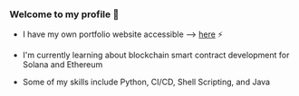 ### Welcome to my profile 👋
- I have my own portfolio website accessible --> [here](https://anderdc.duckdns.org) ⚡

- I'm currently learning about blockchain smart contract development for Solana and Ethereum

- Some of my skills include Python, CI/CD, Shell Scripting, and Java

<!--
**anderdc/anderdc** is a ✨ _special_ ✨ repository because its `README.md` (this file) appears on your GitHub profile.

Here are some ideas to get you started:

- 🔭 I’m currently working on ...
- 🌱 I’m currently learning ...
- 👯 I’m looking to collaborate on ...
- 🤔 I’m looking for help with ...
- 💬 Ask me about ...
- 📫 How to reach me: ...
- 😄 Pronouns: ...
- ⚡ Fun fact: ...
-->
